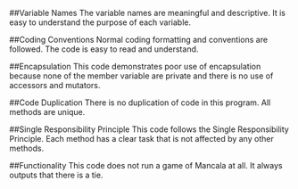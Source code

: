 ##Variable Names
The variable names are meaningful and descriptive. It is easy to understand the purpose of each
variable. 

##Coding Conventions
Normal coding formatting and conventions are followed. The code is easy to read and understand.

##Encapsulation
This code demonstrates poor use of encapsulation because none of the member variable are private
and there is no use of accessors and mutators.

##Code Duplication
There is no duplication of code in this program. All methods are unique.

##Single Responsibility Principle
This code follows the Single Responsibility Principle. Each method has a clear task that is not
affected by any other methods.

##Functionality
This code does not run a game of Mancala at all. It always outputs that there is a tie.
